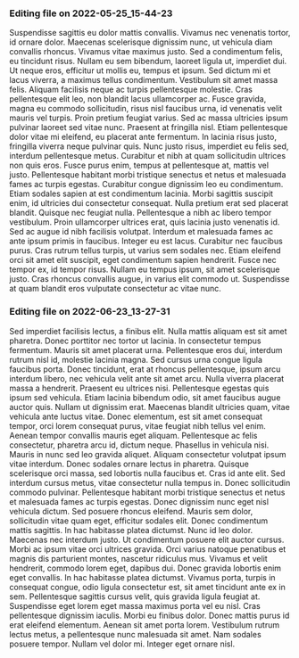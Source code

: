 

### Editing file on 2022-05-25_15-44-23

Suspendisse sagittis eu dolor mattis convallis. Vivamus nec venenatis tortor, id ornare dolor. Maecenas scelerisque dignissim nunc, ut vehicula diam convallis rhoncus. Vivamus vitae maximus justo. Sed a condimentum felis, eu tincidunt risus. Nullam eu sem bibendum, laoreet ligula ut, imperdiet dui. Ut neque eros, efficitur ut mollis eu, tempus et ipsum.
Sed dictum mi et lacus viverra, a maximus tellus condimentum. Vestibulum sit amet massa felis. Aliquam facilisis neque ac turpis pellentesque molestie. Cras pellentesque elit leo, non blandit lacus ullamcorper ac. Fusce gravida, magna eu commodo sollicitudin, risus nisl faucibus urna, id venenatis velit mauris vel turpis. Proin pretium feugiat varius. Sed ac massa ultricies ipsum pulvinar laoreet sed vitae nunc. Praesent at fringilla nisl. Etiam pellentesque dolor vitae mi eleifend, eu placerat ante fermentum. In lacinia risus justo, fringilla viverra neque pulvinar quis. Nunc justo risus, imperdiet eu felis sed, interdum pellentesque metus. Curabitur et nibh at quam sollicitudin ultrices non quis eros. Fusce purus enim, tempus at pellentesque at, mattis vel justo. Pellentesque habitant morbi tristique senectus et netus et malesuada fames ac turpis egestas. Curabitur congue dignissim leo eu condimentum.
Etiam sodales sapien at est condimentum lacinia. Morbi sagittis suscipit enim, id ultricies dui consectetur consequat. Nulla pretium erat sed placerat blandit. Quisque nec feugiat nulla. Pellentesque a nibh ac libero tempor vestibulum. Proin ullamcorper ultrices erat, quis lacinia justo venenatis id. Sed ac augue id nibh facilisis volutpat. Interdum et malesuada fames ac ante ipsum primis in faucibus. Integer eu est lacus. Curabitur nec faucibus purus. Cras rutrum tellus turpis, ut varius sem sodales nec. Etiam eleifend orci sit amet elit suscipit, eget condimentum sapien hendrerit. Fusce nec tempor ex, id tempor risus. Nullam eu tempus ipsum, sit amet scelerisque justo. Cras rhoncus convallis augue, in varius elit commodo ut. Suspendisse at quam blandit eros vulputate consectetur ac vitae nunc.




### Editing file on 2022-06-23_13-27-31

Sed imperdiet facilisis lectus, a finibus elit. Nulla mattis aliquam est sit amet pharetra. Donec porttitor nec tortor ut lacinia. In consectetur tempus fermentum. Mauris sit amet placerat urna. Pellentesque eros dui, interdum rutrum nisl id, molestie lacinia magna. Sed cursus urna congue ligula faucibus porta. Donec tincidunt, erat at rhoncus pellentesque, ipsum arcu interdum libero, nec vehicula velit ante sit amet arcu. Nulla viverra placerat massa a hendrerit. Praesent eu ultrices nisi.
Pellentesque egestas quis ipsum sed vehicula. Etiam lacinia bibendum odio, sit amet faucibus augue auctor quis. Nullam ut dignissim erat. Maecenas blandit ultricies quam, vitae vehicula ante luctus vitae. Donec elementum, est sit amet consequat tempor, orci lorem consequat purus, vitae feugiat nibh tellus vel enim. Aenean tempor convallis mauris eget aliquam. Pellentesque ac felis consectetur, pharetra arcu id, dictum neque. Phasellus in vehicula nisi. Mauris in nunc sed leo gravida aliquet. Aliquam consectetur volutpat ipsum vitae interdum. Donec sodales ornare lectus in pharetra. Quisque scelerisque orci massa, sed lobortis nulla faucibus et. Cras id ante elit. Sed interdum cursus metus, vitae consectetur nulla tempus in. Donec sollicitudin commodo pulvinar.
Pellentesque habitant morbi tristique senectus et netus et malesuada fames ac turpis egestas. Donec dignissim nunc eget nisl vehicula dictum. Sed posuere rhoncus eleifend. Mauris sem dolor, sollicitudin vitae quam eget, efficitur sodales elit. Donec condimentum mattis sagittis. In hac habitasse platea dictumst. Nunc id leo dolor. Maecenas nec interdum justo. Ut condimentum posuere elit auctor cursus. Morbi ac ipsum vitae orci ultrices gravida. Orci varius natoque penatibus et magnis dis parturient montes, nascetur ridiculus mus. Vivamus et velit hendrerit, commodo lorem eget, dapibus dui. Donec gravida lobortis enim eget convallis. In hac habitasse platea dictumst.
Vivamus porta, turpis in consequat congue, odio ligula consectetur est, sit amet tincidunt ante ex in sem. Pellentesque sagittis cursus velit, quis gravida ligula feugiat at. Suspendisse eget lorem eget massa maximus porta vel eu nisl. Cras pellentesque dignissim iaculis. Morbi eu finibus dolor. Donec mattis purus id erat eleifend elementum. Aenean sit amet porta lorem. Vestibulum rutrum lectus metus, a pellentesque nunc malesuada sit amet. Nam sodales posuere tempor. Nullam vel dolor mi. Integer eget ornare nisl.


